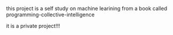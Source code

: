 this project is a self study on machine learining from a book called programming-collective-intelligence

it is a private project!!!
